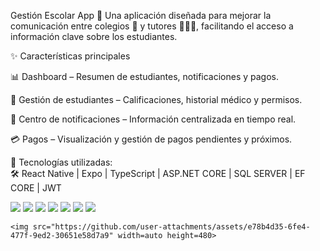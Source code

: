 Gestión Escolar App 📱
Una aplicación diseñada para mejorar la comunicación entre colegios 🏫 y tutores 👨‍👩‍👧, facilitando el acceso a información clave sobre los estudiantes.

✨ Características principales


📊 Dashboard – Resumen de estudiantes, notificaciones y pagos.


👦 Gestión de estudiantes – Calificaciones, historial médico y permisos.


🔔 Centro de notificaciones – Información centralizada en tiempo real.


💳 Pagos – Visualización y gestión de pagos pendientes y próximos.


🚀 Tecnologías utilizadas:  
🛠️ React Native | Expo | TypeScript | ASP.NET CORE | SQL SERVER | EF CORE | JWT

<p>
     <img src="https://github.com/user-attachments/assets/23e4b3c6-1718-4213-810d-7ded8d465689" >
    <img src="https://github.com/user-attachments/assets/e31a790f-3fb7-462b-a719-e6ae6257fbcf">
        <img src="https://github.com/user-attachments/assets/8cef447c-c3ea-4fe7-9fb7-c04dc2a3a56b" >
     <img src="https://github.com/user-attachments/assets/2f79f2f4-77ca-4666-ae1d-2f643910e3ac" >
        <img src="https://github.com/user-attachments/assets/b767646e-0f94-4730-8c27-e257c9cd7456" >
   <img src="https://github.com/user-attachments/assets/ab016063-f929-4919-a200-52199656241d">
 
 
<img src="https://github.com/user-attachments/assets/e6565390-cc2c-4ec8-a055-6284c9ccbc53" >


    <img src="https://github.com/user-attachments/assets/e78b4d35-6fe4-477f-9ed2-30651e58d7a9" width=auto height=480>

</p>
 


